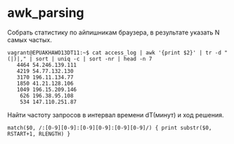 # awk_parsing
Собрать статистику по айпишникам браузера, в результате указать N самых частых.
```
vagrant@EPUAKHAWO13DT11:~$ cat access_log | awk '{print $2}' | tr -d "(|)|," | sort | uniq -c | sort -nr | head -n 7
   4464 54.246.139.111
   4219 54.77.132.130
   3170 196.11.134.77
   1850 41.21.128.106
   1049 196.15.209.146
    626 196.38.95.108
    534 147.110.251.87
```
Найти частоту запросов в интервал времени dT(минут) и ход решения.
```
match($0, /:[0-9][0-9]:[0-9][0-9]:[0-9][0-9]/) { print substr($0, RSTART+1, RLENGTH) }
```
